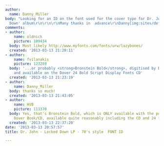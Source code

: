 ```yaml
---
author:
  name: Danny_Miller
body: "Looking for an ID on the font used for the cover type for Dr. John's 'Locked
  Down' album\r\n\r\n\r\nMany thanks in  advance\r\nDanny[img:sites/default/files/old-images/doc_4898.jpeg]"
comments:
- author:
    name: oldnick
    picture: 109434
  body: Most likely http://www.myfonts.com/fonts/urw/lazybones/
  created: '2013-03-13 21:20:11'
- author:
    name: fvilanakis
    picture: 123289
  body: '...or probably <strong>Bronstein Bold</strong>, digitised by Dan X. Solo
    and available on the Dover 24 Bold Script Display Fonts CD'
  created: '2013-03-13 21:23:19'
- author:
    name: Danny_Miller
  body: thanks so much!
  created: '2013-03-13 21:43:05'
- author:
    name: HVB
    picture: 111370
  body: Yes, that's Bronstein Bold, which is ONLY available with the purchase of the
    Dover Book/CD, available quite reasonably including the CD and 24 fonts.  Herb
  created: '2013-03-13 22:37:20'
date: '2013-03-13 20:57:57'
title: Dr. John - Locked Down LP - 70's style  FONT ID

---
```

